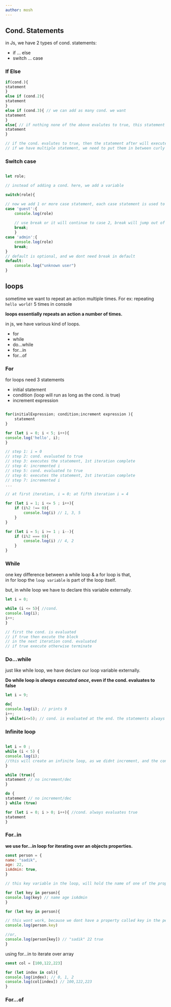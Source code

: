 ```yaml
---
author: mosh
---
```


## Cond. Statements

in Js, we have 2 types of cond. statements:
- if ... else
- switch ... case
### If Else


```js
if(cond.){
statement
}
else if (cond.2){
statement
}
else if (cond.3){ // we can add as many cond. we want
statement
}
else{ // if nothing none of the above evalutes to true, this statement will get executed
statement
}

// if the cond. evalutes to true, then the statement after will executed
// if we have multiple statement, we need to put them in between curly braces. We refer this as a block of code

```


### Switch case


```js

let role;

// instead of adding a cond. here, we add a variable

switch(role){ 

// now we add 1 or more case statement, each case statement is used to compare the value of this variable with something.
case 'guest':{
	console.log(role)
	
	// use break or it will continue to case 2, break will jump out of the switch block
	break; 
	}
case 'admin':{
	console.log(role)
	break;
}
// default is optional, and we dont need break in default
default:
	console.log("unknown user")
}


```


## loops

sometime we want to repeat an action multiple times. For ex: repeating `hello world!` 5 times in console

**loops essentially repeats an action a number of times.**

in js, we have various kind of loops.
- for
- while
- do...while
- for...in
- for...of

### For

for loops need 3 statements
- initial statement
- condition (loop will run as long as the cond. is true)
- increment expression
```js

for(initialExpression; condition;increment expression ){
	statement
}

for (let i = 0; i < 5; i++){
console.log('hello', i);
}

// step 1: i = 0
// step 2: cond. evaluated to true
// step 3: executes the statement, 1st iteration complete
// step 4: incremented i
// step 5: cond. evaluated to true
// step 6: executes the statement, 2st iteration complete
// step 7: incremented i
...

// at first iteration, i = 0; at fifth iteration i = 4

for (let i = 1; i <= 5 ; i++){
	if (i%2 !== 0){
		console.log(i) // 1, 3, 5
	}
}

for (let i = 5; i >= 1 ; i--){
	if (i%2 === 0){
		console.log(i) // 4, 2
	}
}
```


### While

one key difference between a while loop & a for loop is that,\
in for loop the `loop variable` is part of the loop itself.

but, in while loop we have to declare this variable externally. 
```js
let i = 0;

while (i <= 5){ //cond.
console.log(i);
i++;
}

// first the cond. is evaluated
// if true then excute the block
// in the next iteration cond. evaluated
// if true execute otherwise terminate
``` 

### Do...while

just like while loop, we have declare our loop variable externally.

**Do while loop is *always executed once*, even if the cond. evaluates to false**

```js
let i = 9;

do{
console.log(i); // prints 9
i++;
} while(i<=5); // cond. is evaluated at the end. the statements always executed once. Even if the condition is false.

```


### Infinite loop

```js

let i = 0 ;
while (i < 5) {
console.log(i); 
//this will create an infinite loop, as we didnt increment, and the cond. always evaluates to true.
}

while (true){
statement // no increment/dec
}

do {
statement // no increment/dec
} while (true) 

for (let i = 0; i > 0; i++){ //cond. always evaluates true
statement
}
```


### For..in

**we use for...in loop for iterating over an objects properties.**


```js
const person = {
name: "sadik",
age: 22,
isAdmin: true,
}

// this key variable in the loop, will hold the name of one of the properties in this person object

for (let key in person){
console.log(key) // name age isAdmin
}

for (let key in person){

// this wont work, because we dont have a property called key in the person object
console.log(person.key) 

//or,
console.log(person[key]) // "sadik" 22 true
}

```

using for...in  to iterate over array

```js
const col = [100,122,223]

for (let index in col){
console.log(index); // 0, 1, 2
console.log(col[index]) // 100,122,223
}

```

### For...of

